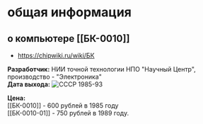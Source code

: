 # общая информация
## о компьютере [[БК-0010]]

- https://chipwiki.ru/wiki/БК

**Разработчик:** НИИ точной технологии НПО "Научный Центр", 
производство - "Электроника"  
**Дата выхода:** ![СССР](https://chipwiki.ru/static/flag_USSR.png "СССР") 1985-93  

**Цена:**  
[[БК-0010]] - 600 рублей в 1985 году  
[[БК-0010-01]] - 750 рублей в 1989 году.

